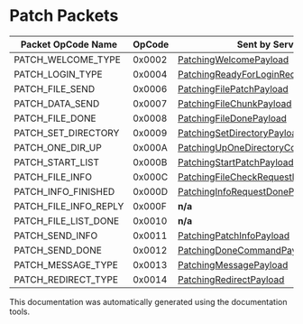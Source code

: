 # Patch Packets

| Packet OpCode Name | OpCode | Sent by Server | Sent by Client |
| ------------- | ------------- | ------------- | ------------- |
| PATCH_WELCOME_TYPE | 0x0002 | [PatchingWelcomePayload](https://github.com/HelloKitty/Booma.Proxy/tree/master/src/Booma.Proxy.Packets.PatchServer/Payloads/Server/PatchingWelcomePayload.cs) | [PatchingWelcomeAckPayload](https://github.com/HelloKitty/Booma.Proxy/tree/master/src/Booma.Proxy.Packets.PatchServer/Payloads/Client/PatchingWelcomeAckPayload.cs) |
| PATCH_LOGIN_TYPE | 0x0004 | [PatchingReadyForLoginRequestPayload](https://github.com/HelloKitty/Booma.Proxy/tree/master/src/Booma.Proxy.Packets.PatchServer/Payloads/Server/PatchingReadyForLoginRequestPayload.cs) | [PatchingLoginRequestPayload](https://github.com/HelloKitty/Booma.Proxy/tree/master/src/Booma.Proxy.Packets.PatchServer/Payloads/Client/PatchingLoginRequestPayload.cs) |
| PATCH_FILE_SEND | 0x0006 | [PatchingFilePatchPayload](https://github.com/HelloKitty/Booma.Proxy/tree/master/src/Booma.Proxy.Packets.PatchServer/Payloads/Server/PatchingFilePatchPayload.cs) | **n/a** |
| PATCH_DATA_SEND | 0x0007 | [PatchingFileChunkPayload](https://github.com/HelloKitty/Booma.Proxy/tree/master/src/Booma.Proxy.Packets.PatchServer/Payloads/Server/PatchingFileChunkPayload.cs) | **n/a** |
| PATCH_FILE_DONE | 0x0008 | [PatchingFileDonePayload](https://github.com/HelloKitty/Booma.Proxy/tree/master/src/Booma.Proxy.Packets.PatchServer/Payloads/Server/PatchingFileDonePayload.cs) | **n/a** |
| PATCH_SET_DIRECTORY | 0x0009 | [PatchingSetDirectoryPayload](https://github.com/HelloKitty/Booma.Proxy/tree/master/src/Booma.Proxy.Packets.PatchServer/Payloads/Server/PatchingSetDirectoryPayload.cs) | **n/a** |
| PATCH_ONE_DIR_UP | 0x000A | [PatchingUpOneDirectoryCommandPayload](https://github.com/HelloKitty/Booma.Proxy/tree/master/src/Booma.Proxy.Packets.PatchServer/Payloads/Server/PatchingUpOneDirectoryCommandPayload.cs) | **n/a** |
| PATCH_START_LIST | 0x000B | [PatchingStartPatchPayload](https://github.com/HelloKitty/Booma.Proxy/tree/master/src/Booma.Proxy.Packets.PatchServer/Payloads/Server/PatchingStartPatchPayload.cs) | **n/a** |
| PATCH_FILE_INFO | 0x000C | [PatchingFileCheckRequestPayload](https://github.com/HelloKitty/Booma.Proxy/tree/master/src/Booma.Proxy.Packets.PatchServer/Payloads/Server/PatchingFileCheckRequestPayload.cs) | **n/a** |
| PATCH_INFO_FINISHED | 0x000D | [PatchingInfoRequestDonePayload](https://github.com/HelloKitty/Booma.Proxy/tree/master/src/Booma.Proxy.Packets.PatchServer/Payloads/Server/PatchingInfoRequestDonePayload.cs) | **n/a** |
| PATCH_FILE_INFO_REPLY | 0x000F | **n/a** | [PatchingFileInformationReplyPayload](https://github.com/HelloKitty/Booma.Proxy/tree/master/src/Booma.Proxy.Packets.PatchServer/Payloads/Client/PatchingFileInformationReplyPayload.cs) |
| PATCH_FILE_LIST_DONE | 0x0010 | **n/a** | [PatchingFileInformationDoneAckPayload](https://github.com/HelloKitty/Booma.Proxy/tree/master/src/Booma.Proxy.Packets.PatchServer/Payloads/Client/PatchingFileInformationDoneAckPayload.cs) |
| PATCH_SEND_INFO | 0x0011 | [PatchingPatchInfoPayload](https://github.com/HelloKitty/Booma.Proxy/tree/master/src/Booma.Proxy.Packets.PatchServer/Payloads/Server/PatchingPatchInfoPayload.cs) | **n/a** |
| PATCH_SEND_DONE | 0x0012 | [PatchingDoneCommandPayload](https://github.com/HelloKitty/Booma.Proxy/tree/master/src/Booma.Proxy.Packets.PatchServer/Payloads/Server/PatchingDoneCommandPayload.cs) | **n/a** |
| PATCH_MESSAGE_TYPE | 0x0013 | [PatchingMessagePayload](https://github.com/HelloKitty/Booma.Proxy/tree/master/src/Booma.Proxy.Packets.PatchServer/Payloads/Server/PatchingMessagePayload.cs) | **n/a** |
| PATCH_REDIRECT_TYPE | 0x0014 | [PatchingRedirectPayload](https://github.com/HelloKitty/Booma.Proxy/tree/master/src/Booma.Proxy.Packets.PatchServer/Payloads/Server/PatchingRedirectPayload.cs) | **n/a** |


This documentation was automatically generated using the documentation tools.